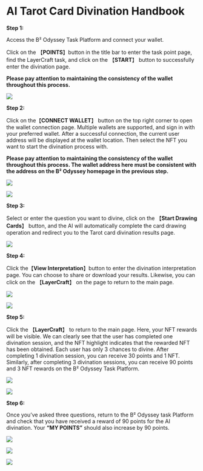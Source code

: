 # AI Tarot Card Divination Handbook

**Step 1:**

Access the B² Odyssey Task Platform and connect your wallet. 

Click on the 【**POINTS**】button in the title bar to enter the task point page, find the LayerCraft task, and click on the 【**START**】 button to successfully enter the divination page. 

**Please pay attention to maintaining the consistency of the wallet throughout this process.**

![](https://quicknode.quicknode-ipfs.com/ipfs/Qmbob4UG2kdreSzmtR3FBeaCWQg2FQhoUUYbYJYjA9HBXN)


**Step 2:** 

Click on the【**CONNECT WALLET**】 button on the top right corner to open the wallet connection page. Multiple wallets are supported, and sign in with your preferred wallet. After a successful connection, the current user address will be displayed at the wallet location. Then select the NFT you want to start the divination process with. 


**Please pay attention to maintaining the consistency of the wallet throughout this process. The wallet address here must be consistent with the address on the B² Odyssey  homepage in the previous step.** 


![](https://quicknode.quicknode-ipfs.com/ipfs/Qmds1JA1LAWDwBbAMFNmmbiEdP2WzdsKf2PFjvYESr2Vmt)

![](https://quicknode.quicknode-ipfs.com/ipfs/QmVvamFwCDFpvoyZnWqVTzfo4YB4DzzCQZCMjC3keeE8RZ)

**Step 3:**

Select or enter the question you want to divine, click on the 【**Start Drawing Cards**】 button, and the AI will automatically complete the card drawing operation and redirect you to the Tarot card divination results page.


![](https://quicknode.quicknode-ipfs.com/ipfs/QmQqffvsqNM9SmDmoaKh4LPwvsLWGFiTaGNP8FdobZZfbb)

**Step 4:** 

Click the【**View Interpretation**】button to enter the divination interpretation page. You can choose to share or download your results.
Likewise, you can click on the 【**LayerCraft**】 on the page to return to the main page.

![](https://quicknode.quicknode-ipfs.com/ipfs/QmYpY3yyEmh3WRuxB1sovick9oPfZabGQzeTCsTQbEW5iq)

![](https://quicknode.quicknode-ipfs.com/ipfs/QmSe3Wq2s1eJp7UoEgQiiALbULKeTZPC945ZWpYykZT3Er)

**Step 5:**

Click the 【**LayerCraft**】 to return to the main page. Here, your NFT rewards will be visible. We can clearly see that the user has completed one divination session, and the NFT highlight indicates that the rewarded NFT has been obtained.
Each user has only 3 chances to divine. After completing 1 divination session, you can receive 30 points and 1 NFT. Similarly, after completing 3 divination sessions, you can receive 90 points and 3 NFT rewards on the B² Odyssey Task Platform.

![](https://quicknode.quicknode-ipfs.com/ipfs/QmaN5figN47AES3rmB93cWXYLp7cvupn3eMEoTRnsZzbuH)

![](https://quicknode.quicknode-ipfs.com/ipfs/QmNpFLYGc8TkqR47vpuPZPxDFh5RyUL8Nf83X2zGoQLYCY)


**Step 6:**

Once you’ve asked three questions, return to the B² Odyssey task Platform and check that you have received a reward of 90 points for the AI divination. Your **“MY POINTS”** should also increase by 90 points.

![](https://quicknode.quicknode-ipfs.com/ipfs/QmPiRJoneQy7ncgGNiJXt4CCnx3euaMSc22aNwXf6Cg8Jj)

![](https://quicknode.quicknode-ipfs.com/ipfs/QmUBLi2jbXCwAzQicP83VyCz8bQdjtEU72ex7YRkvQZY2G)

![](https://quicknode.quicknode-ipfs.com/ipfs/QmPyYgv2ePTNxTM67weh1PYhq1UmCz3a1EStXBi1LBa4Sd)

